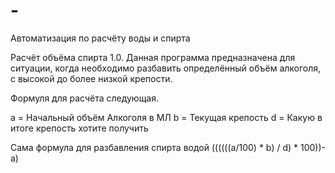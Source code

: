 # -
Автоматизация по расчёту воды и спирта

Расчёт объёма спирта 1.0.
Данная программа предназначена для ситуации, когда необходимо разбавить определённый объём алкоголя, с высокой до более низкой крепости. 

Формуля для расчёта следующая.

a = Начальный объём Алкоголя в МЛ
b = Текущая крепость
d = Какую в итоге крепость хотите получить

Сама формула для разбавления спирта водой
((((((a/100) * b) / d) * 100))-a)
